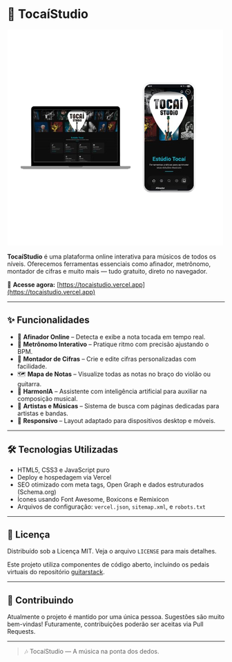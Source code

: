 # 🎵 TocaíStudio

![Logo TocaíStudio](./images/a.png)

**TocaíStudio** é uma plataforma online interativa para músicos de todos os níveis. Oferecemos ferramentas essenciais como afinador, metrônomo, montador de cifras e muito mais — tudo gratuito, direto no navegador.

🔗 **Acesse agora:** [https://tocaistudio.vercel.app](https://tocaistudio.vercel.app)

---

## ✨ Funcionalidades

- 🎸 **Afinador Online** – Detecta e exibe a nota tocada em tempo real.
- 🥁 **Metrônomo Interativo** – Pratique ritmo com precisão ajustando o BPM.
- 🎼 **Montador de Cifras** – Crie e edite cifras personalizadas com facilidade.
- 🗺️ **Mapa de Notas** – Visualize todas as notas no braço do violão ou guitarra.
- 🤖 **HarmonIA** – Assistente com inteligência artificial para auxiliar na composição musical.
- 🎤 **Artistas e Músicas** – Sistema de busca com páginas dedicadas para artistas e bandas.
- 📱 **Responsivo** – Layout adaptado para dispositivos desktop e móveis.

---

## 🛠️ Tecnologias Utilizadas

- HTML5, CSS3 e JavaScript puro
- Deploy e hospedagem via Vercel
- SEO otimizado com meta tags, Open Graph e dados estruturados (Schema.org)
- Ícones usando Font Awesome, Boxicons e Remixicon
- Arquivos de configuração: `vercel.json`, `sitemap.xml`, e `robots.txt`

---

## 📄 Licença

Distribuído sob a Licença MIT. Veja o arquivo `LICENSE` para mais detalhes.

Este projeto utiliza componentes de código aberto, incluindo os pedais virtuais do repositório [guitarstack](https://github.com/lucaong/guitarstack).

---

## 🤝 Contribuindo

Atualmente o projeto é mantido por uma única pessoa. Sugestões são muito bem-vindas! Futuramente, contribuições poderão ser aceitas via Pull Requests.

---

> 🎶 TocaíStudio — A música na ponta dos dedos.
